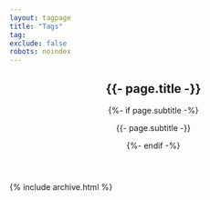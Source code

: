 ```yaml
---
layout: tagpage
title: "Tags"
tag: 
exclude: false
robots: noindex
---
```


<div id="main">
  <!-- Page -->
  <article class="shade-two">
    <div class="container">
      <header>
        <h2>{{- page.title -}}</h2>
        {%- if page.subtitle -%}<p>{{- page.subtitle -}}</p>{%- endif -%}
      </header>
    {% include archive.html %}
    </div>
  </article>
</div>

